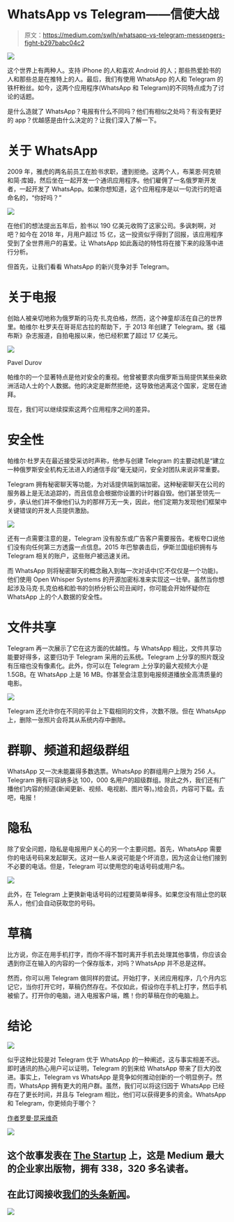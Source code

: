 # WhatsApp vs Telegram——信使大战

> 原文：<https://medium.com/swlh/whatsapp-vs-telegram-messengers-fight-b297babc04c2>

![](img/45443a9dbeefcd7ef9ba30cadac254cd.png)

这个世界上有两种人。支持 iPhone 的人和喜欢 Android 的人；那些热爱脸书的人和那些总是在推特上的人。最后，我们有使用 WhatsApp 的人和 Telegram 的铁杆粉丝。如今，这两个应用程序(WhatsApp 和 Telegram)的不同特点成为了讨论的话题。

是什么造就了 WhatsApp？电报有什么不同吗？他们有相似之处吗？有没有更好的 app？优越感是由什么决定的？让我们深入了解一下。

# 关于 WhatsApp

2009 年，雅虎的两名前员工在脸书求职，遭到拒绝。这两个人，布莱恩·阿克顿和简·库姆，然后坐在一起开发一个通讯应用程序。他们雇佣了一名俄罗斯开发者，一起开发了 WhatsApp。如果你想知道，这个应用程序是以一句流行的短语命名的，“你好吗？”

![](img/aa36b0892d6dae53c53eaf902a8d45ff.png)

在他们的想法提出五年后，脸书以 190 亿美元收购了这家公司。多讽刺啊，对吧？如今在 2018 年，月用户超过 15 亿，这一投资似乎得到了回报，该应用程序受到了全世界用户的喜爱。让 WhatsApp 如此轰动的特性将在接下来的段落中进行分析。

但首先，让我们看看 WhatsApp 的新兴竞争对手 Telegram。

# 关于电报

创始人被亲切地称为俄罗斯的马克·扎克伯格，然而，这个神童却活在自己的世界里。帕维尔·杜罗夫在哥哥尼古拉的帮助下，于 2013 年创建了 Telegram。据《福布斯》杂志报道，自拍电报以来，他已经积累了超过 17 亿美元。

![](img/34ddf4c1315cc897e6371070dd9f2f68.png)

Pavel Durov

帕维尔的一个显著特点是他对安全的重视。他曾被要求向俄罗斯当局提供某些亲欧洲活动人士的个人数据。他的决定是断然拒绝，这导致他逃离这个国家，定居在迪拜。

现在，我们可以继续探索这两个应用程序之间的差异。

# 安全性

帕维尔·杜罗夫在最近接受采访时声称，他参与创建 Telegram 的主要动机是“建立一种俄罗斯安全机构无法进入的通信手段”毫无疑问，安全对团队来说非常重要。

Telegram 拥有秘密聊天等功能，为对话提供端到端加密。这种秘密聊天在公司的服务器上是无法追踪的，而且信息会根据你设置的计时器自毁。他们甚至领先一步，承认他们并不像他们认为的那样万无一失，因此，他们定期为发现他们框架中关键错误的开发人员提供激励。

![](img/ed6734de4fd5ad91e8139f2358afc193.png)

还有一点需要注意的是，Telegram 没有股东或广告客户需要报告。老板夸口说他们没有向任何第三方透露一点信息。2015 年巴黎袭击后，伊斯兰国组织拥有与 Telegram 相关的账户，这些账户被迅速关闭。

而 WhatsApp 则将秘密聊天的概念融入到每一次对话中(它不仅仅是一个功能)。他们使用 Open Whisper Systems 的开源加密标准来实现这一壮举。虽然当你想起涉及马克·扎克伯格和脸书的剑桥分析公司丑闻时，你可能会开始怀疑你在 WhatsApp 上的个人数据的安全性。

# 文件共享

Telegram 再一次展示了它在这方面的优越性。与 WhatsApp 相比，文件共享功能要好得多，这要归功于 Telegram 采用的云系统。Telegram 上分享的照片既没有压缩也没有像素化。此外，你可以在 Telegram 上分享的最大视频大小是 1.5GB。在 WhatsApp 上是 16 MB。你甚至会注意到电报频道播放全高清质量的电影。

![](img/df78aac484ac7ea9796cd9f6a008a877.png)

Telegram 还允许你在不同的平台上下载相同的文件，次数不限。但在 WhatsApp 上，删除一张照片会将其从系统内存中删除。

# 群聊、频道和超级群组

WhatsApp 又一次未能赢得多数选票。WhatsApp 的群组用户上限为 256 人。Telegram 拥有可容纳多达 100，000 名用户的超级群组。除此之外，我们还有广播他们内容的频道(新闻更新、视频、电视剧、图片等)。)给会员，内容可下载。去吧，电报！

# 隐私

除了安全问题，隐私是电报用户关心的另一个主要问题。首先，WhatsApp 需要你的电话号码来发起聊天。这对一些人来说可能是个坏消息，因为这会让他们接到不必要的电话。但是，Telegram 可以使用您的电话号码或用户名。

![](img/d7454d326aca6f8575aa776f77d1c8ab.png)

此外，在 Telegram 上更换新电话号码的过程要简单得多。如果您没有阻止您的联系人，他们会自动获取您的号码。

# 草稿

比方说，你正在用手机打字，而你不得不暂时离开手机去处理其他事情，你应该会遇到你正在输入的内容的一个保存版本，对吗？WhatsApp 并不总是这样。

然而，你可以用 Telegram 做同样的尝试。开始打字，关闭应用程序，几个月内忘记它，当你打开它时，草稿仍然存在。不仅如此，假设你在手机上打字，然后手机被偷了。打开你的电脑，进入电报客户端，瞧！你的草稿在你的电脑上。

# 结论

![](img/d3f04b11a73b9ad07e36cb4e83c6495e.png)

似乎这种比较是对 Telegram 优于 WhatsApp 的一种阐述，这与事实相差不远。即时通讯的热心用户可以证明，Telegram 的到来给 WhatsApp 带来了巨大的改进。事实上，Telegram vs WhatsApp 是竞争如何推动创新的一个明显例子。然而，WhatsApp 拥有更大的用户群。虽然，我们可以将这归因于 WhatsApp 已经存在了更长时间，并且与 Telegram 相比，他们可以获得更多的资金。WhatsApp 和 Telegram，你更倾向于哪个？

[作者罗曼·昆采维奇](https://www.linkedin.com/in/roman-kuntsevich-55819515a/)

[![](img/308a8d84fb9b2fab43d66c117fcc4bb4.png)](https://medium.com/swlh)

## 这个故事发表在 [The Startup](https://medium.com/swlh) 上，这是 Medium 最大的企业家出版物，拥有 338，320 多名读者。

## 在此订阅接收[我们的头条新闻](http://growthsupply.com/the-startup-newsletter/)。

[![](img/b0164736ea17a63403e660de5dedf91a.png)](https://medium.com/swlh)